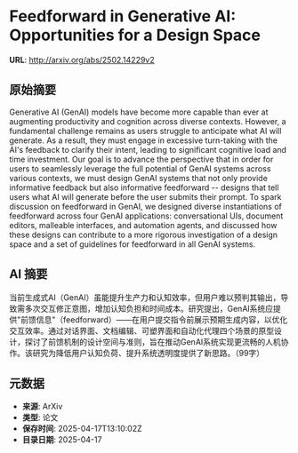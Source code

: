 # Feedforward in Generative AI: Opportunities for a Design Space

**URL**: http://arxiv.org/abs/2502.14229v2

## 原始摘要

Generative AI (GenAI) models have become more capable than ever at augmenting
productivity and cognition across diverse contexts. However, a fundamental
challenge remains as users struggle to anticipate what AI will generate. As a
result, they must engage in excessive turn-taking with the AI's feedback to
clarify their intent, leading to significant cognitive load and time
investment. Our goal is to advance the perspective that in order for users to
seamlessly leverage the full potential of GenAI systems across various
contexts, we must design GenAI systems that not only provide informative
feedback but also informative feedforward -- designs that tell users what AI
will generate before the user submits their prompt. To spark discussion on
feedforward in GenAI, we designed diverse instantiations of feedforward across
four GenAI applications: conversational UIs, document editors, malleable
interfaces, and automation agents, and discussed how these designs can
contribute to a more rigorous investigation of a design space and a set of
guidelines for feedforward in all GenAI systems.


## AI 摘要

当前生成式AI（GenAI）虽能提升生产力和认知效率，但用户难以预判其输出，导致需多次交互修正意图，增加认知负担和时间成本。研究提出，GenAI系统应提供"前馈信息"（feedforward）——在用户提交指令前展示预期生成内容，以优化交互效率。通过对话界面、文档编辑、可塑界面和自动化代理四个场景的原型设计，探讨了前馈机制的设计空间与准则，旨在推动GenAI系统实现更流畅的人机协作。该研究为降低用户认知负荷、提升系统透明度提供了新思路。（99字）

## 元数据

- **来源**: ArXiv
- **类型**: 论文
- **保存时间**: 2025-04-17T13:10:02Z
- **目录日期**: 2025-04-17
